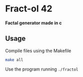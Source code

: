 # Fract-ol 42

#### Factal generator made in c

## Usage

Compile files using the Makefile

```sh
make all
```

Use the program running `./fractol`